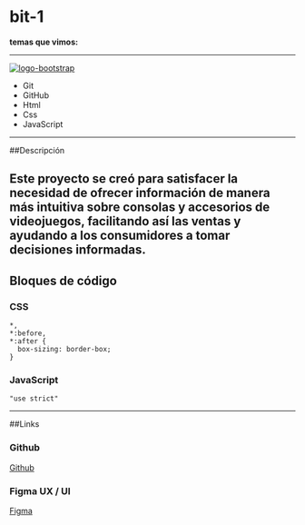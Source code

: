# bit-1


**temas que vimos:**


------------



[![logo-bootstrap](http://cdn.raiolanetworks.com/blog/wp-content/uploads/portada-3.jpg "logo-bootstrap")](http://cdn.raiolanetworks.com/blog/wp-content/uploads/portada-3.jpg "logo-bootstrap")

- Git
- GitHub
- Html
- Css
- JavaScript

------------
##Descripción

Este proyecto se creó para satisfacer la necesidad de ofrecer información de manera más intuitiva sobre consolas y accesorios de videojuegos, facilitando así las ventas y ayudando a los consumidores a tomar decisiones informadas.
------------
## Bloques de código

### CSS

```
*,
*:before,
*:after {
  box-sizing: border-box;
}
```
### JavaScript
```
"use strict"
```
------------
##Links

### Github

[Github](https://github.com/Nojhze4)

### Figma UX / UI

[Figma](https://www.figma.com/design/QmnMcOOKTARHD3LPQhDUph/princegaming?node-id=1-2&m=dev&t=vrwYBeq9xNlGjOHf-1)